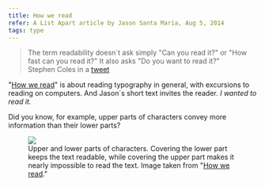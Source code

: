 ```yaml
---
title: How we read
refer: A List Apart article by Jason Santa Maria, Aug 5, 2014
tags: type
---
```

<blockquote>
The term readability doesn´t ask simply "Can you read it?" or "How fast can you read it?" It also asks "Do you want to read it?"
<footer>Stephen Coles in a <a href="https://twitter.com/typographica/status/268091875746009088">tweet</a></footer>
</blockquote>

"[How we read](https://alistapart.com/article/how-we-read/)" is about reading typography in general, with excursions to reading on computers. And Jason´s short text invites the reader. *I wanted to read it.*

Did you know, for example, upper parts of characters convey more information than their lower parts?

<figure>
<img src="/img/type/upper-and-lower-characters.png">
<figcaption>Upper and lower parts of characters. Covering the lower part keeps the text readable, while covering the upper part makes it nearly impossible to read the text. Image taken from "<a href="https://alistapart.com/article/how-we-read/">How we read</a>."</figcaption>
</figure>

